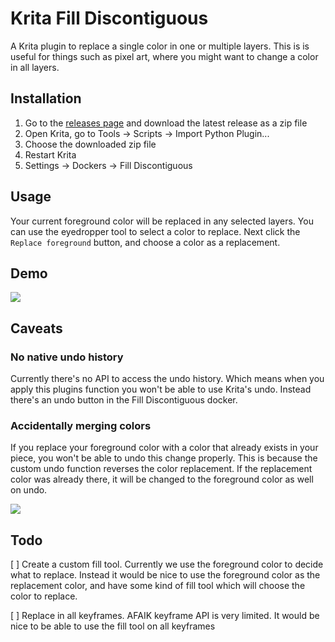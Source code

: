 # Krita Fill Discontiguous

A Krita plugin to replace a single color in one or multiple layers. This is is
useful for things such as pixel art, where you might want to change a color in
all layers.

## Installation

1. Go to the [releases page](https://github.com/kwrooijen/krita-fill-discontiguous/releases) and download
the latest release as a zip file
2. Open Krita, go to Tools -> Scripts -> Import Python Plugin...
3. Choose the downloaded zip file
4. Restart Krita
5. Settings -> Dockers -> Fill Discontiguous

## Usage

Your current foreground color will be replaced in any selected layers. You can
use the eyedropper tool to select a color to replace. Next click the `Replace
foreground` button, and choose a color as a replacement.

## Demo

![](assets/demo.gif)

## Caveats

### No native undo history

Currently there's no API to access the undo history. Which means when you apply
this plugins function you won't be able to use Krita's undo. Instead there's an
undo button in the Fill Discontiguous docker.

### Accidentally merging colors

If you replace your foreground color with a color that already exists in your
piece, you won't be able to undo this change properly. This is because the
custom undo function reverses the color replacement. If the replacement color
was already there, it will be changed to the foreground color as well on
undo. 

![](assets/accidental-color-merge.gif)

## Todo
[ ] Create a custom fill tool. Currently we use the foreground color to decide
what to replace. Instead it would be nice to use the foreground color as the
replacement color, and have some kind of fill tool which will choose the color
to replace.

[ ] Replace in all keyframes. AFAIK keyframe API is very limited. It would be
nice to be able to use the fill tool on all keyframes
